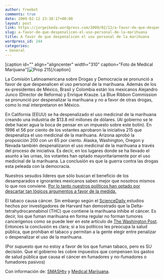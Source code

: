 ```yaml
---
author: freebot
comments: true
date: 2009-02-12 23:38:17+00:00
layout: post
link: https://jorgeikeda.wordpress.com/2009/02/12/a-favor-de-que-despenalicen-el-uso-personal-de-la-marihuana/
slug: a-favor-de-que-despenalicen-el-uso-personal-de-la-marihuana
title: A favor de que despenalicen el uso personal de la marihuana
wordpress_id: 244
categories:
- General
---
```


[caption id="" align="aligncenter" width="310" caption="Foto de Medical Marijuana"]![Prop 215](http://www.chrisconrad.com/images/cm.215-96.jpeg)[/caption]

La Comisión Latinoamericana sobre Drogas y Democracia se pronunció a favor de que despenalicen el uso personal de la marihuana. Además de los ex-presidentes de México, Brasil y Colombia están los mexicanos Alejandro Junco (Director de Reforma) y Enrique Krauze. La Blue Ribbon Commission se pronunció por despenalizar la marihuana y no a favor de otras drogas, como lo mal interpretaron en México.

En California (EEUU)  se ha despenalizado el uso medicinal de la marihuana creando una industria de $13.8 mil millones de dólares. (Al gobierno se le debe hacer agua la boca de pensar en un impuesto sobre este botín). En 1996 el 56 por ciento de los votantes aprobaron la iniciativa 215 que despenaliza el uso medicinal de la marihuana. Arizona aprobó la proposición 200 con un 65 por ciento. Alaska, Washington, Oregon y Nevada también despenalizaron el uso medicinal de la marihuana a través del proceso de iniciativa. Es decir, en los lugares donde se ha llevado el asunto a las urnas, los votantes han optado mayoritariamente por el uso medicinal de la marihuana. La conclusión es que la guerra contra las drogas esta peleada con la democracia.

Nuestros sesudos líderes que sólo buscan el beneficio de los desamparados e ignorantes mexicanos saben mejor que nosotros mismos lo que nos conviene. [Por lo tanto  nuestros políticos han optado por descartar tan lógicos argumentos a favor de la medida. ](http://www.eluniversal.com.mx/notas/576543.html)

El tabaco causa cáncer. Sin embargo según el [ScienceDaily ](http://www.sciencedaily.com/releases/2007/04/070417193338.htm)estudios hechos por investigadores de Harvard han demostrado que la Delta-tetrahydrocannabinol (THC) que contiene la marihuana inhibe el cáncer. Es decir, los que fuman marihuana en forma regular no forman tumores cancerígenos como se puede leer en este artículo de [The Washington Post](http://www.washingtonpost.com/wp-dyn/content/article/2006/05/25/AR2006052501729_pf.html). Entonces la conclusión es clara; si a los políticos les preocupa la salud pública, que prohíban el tabaco y permitan a la gente elegir entre penalizar o despenalizar el uso de la marihuana.

(Por supuesto que no estoy a favor de los que fuman tabaco, pero es SU decisión. Que el  gobierno les cobre impuestos que compensen los gastos de salud pública que causa el cáncer en fumadores y no-fumadores o fumadores pasivos)

Con información de: [SMASHtv](http://www.smash.com.mx/noticiero/?p=826) y [Medical Marijuana](http://www.chrisconrad.com/expert.witness/Prop215.html). 
